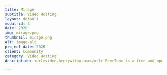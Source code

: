 ```yaml
---
title: Mirage
subtitle: Video Hosting
layout: default
modal-id: 3
date: 2020
img: mirage.png
thumbnail: mirage.png
alt: image-alt
project-date: 2020
client: Community
category: Video Hosting
description: <url>video.henrywithu.com</url> PeerTube is a free and open-source, decentralized, federated video platform powered by ActivityPub and WebTorrent, that uses peer-to-peer technology to reduce load on individual servers when viewing videos.

---
```

